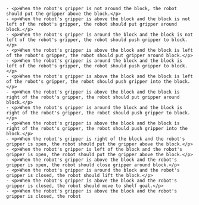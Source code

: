 
    - <p>When the robot's gripper is not around the block, the robot should put the gripper above the block.</p>
    - <p>When the robot's gripper is above the block and the block is not left of the robot's gripper, the robot should put gripper around block.</p>
    - <p>When the robot's gripper is around the block and the block is not left of the robot's gripper, the robot should push gripper to block.</p>
    - <p>When the robot's gripper is above the block and the block is left of the robot's gripper, the robot should put gripper around block.</p>
    - <p>When the robot's gripper is around the block and the block is left of the robot's gripper, the robot should push gripper to block.</p>
    - <p>When the robot's gripper is above the block and the block is left of the robot's gripper, the robot should push gripper into the block.</p>
    - <p>When the robot's gripper is above the block and the block is right of the robot's gripper, the robot should put gripper around block.</p>
    - <p>When the robot's gripper is around the block and the block is right of the robot's gripper, the robot should push gripper to block.</p>
    - <p>When the robot's gripper is above the block and the block is right of the robot's gripper, the robot should push gripper into the block.</p>
    - <p>When the robot's gripper is right of the block and the robot's gripper is open, the robot should put the gripper above the block.</p>
    - <p>When the robot's gripper is left of the block and the robot's gripper is open, the robot should put the gripper above the block.</p>
    - <p>When the robot's gripper is above the block and the robot's gripper is open, the robot should close gripper around block.</p>
    - <p>When the robot's gripper is around the block and the robot's gripper is closed, the robot should lift the block.</p>
    - <p>When the robot's gripper is above the block and the robot's gripper is closed, the robot should move to shelf goal.</p>
    - <p>When the robot's gripper is above the block and the robot's gripper is closed, the robot